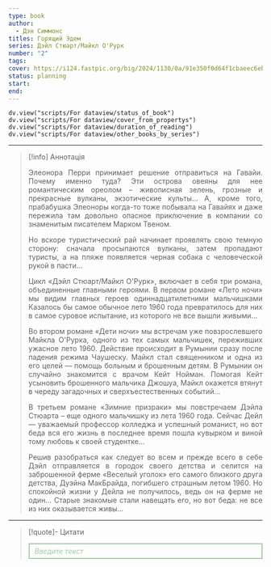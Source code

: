 ```yaml
---
type: book
author:
  - Дэн Симмонс
titles: Горящий Эдем
series: Дэйл Стюарт/Майкл О'Рурк
number: "2"
tags:
cover: https://i124.fastpic.org/big/2024/1130/0a/91e350f0d64f1cbaeec6eb15a77ebf0a.jpg?r=1
status: planning
start:
end:
---
```

```dataviewjs
dv.view("scripts/For dataview/status_of_book")
dv.view("scripts/For dataview/cover_from_propertys")
dv.view("scripts/For dataview/duration_of_reading")
dv.view("scripts/For dataview/other_books_by_series")
```
---

>[!info] Аннотація
> <p align="justify">Элеонора Перри принимает решение отправиться на Гавайи. Почему именно туда? Эти острова овеяны для нее романтическим ореолом – живописная зелень, грозные и прекрасные вулканы, экзотические культы… А, кроме того, прабабушка Элеоноры когда-то тоже побывала на Гавайях и даже пережила там довольно опасное приключение в компании со знаменитым писателем Марком Твеном.</p>
> <p align="justify">Но вскоре туристический рай начинает проявлять свою темную сторону: сначала просыпаются вулканы, затем пропадают туристы, а на пляже появляется черная собака с человеческой рукой в пасти…</p>
> <p align="justify">Цикл «Дэйл Стюарт/Майкл О'Рурк», включает в себя три романа, объединенные главными героями. В первом романе «Лето ночи» мы видим главных героев одиннадцатилетними мальчишками Казалось бы самое обычное лето 1960 года превратилось для них в самое суровое испытание, из которого не все вышли живыми…</p>
> <p align="justify">Во втором романе «Дети ночи» мы встречам уже повзрослевшего Майкла О'Рурка, одного из тех самых мальчишек, переживших ужасное лето 1960. Действие происходит в Румынии сразу после падения режима Чаушеску. Майкл стал священником и одна из его целей — помощь больным и брошенным детям. В Румынии он случайно знакомится с врачом Кейт Нойман. Помогая Кейт усыновить брошенного мальчика Джошуа, Майкл окажется втянут в череду загадочных и сверхъестественных событий…</p>
> <p align="justify">В третьем романе «Зимние призраки» мы повстречаем Дэйла Стюарта – еще одного мальчишку из лета 1960 года. Сейчас Дейл — уважаемый профессор колледжа и успешный романист, но вот беда вся его жизнь в последнее время пошла кувырком и виной тому любовь к своей студентке…</p>
> <p align="justify">Решив разобраться как следует во всем и прежде всего в себе Дэйл отправляется в городок своего детства и селится на заброшенной ферме «Веселый уголок» его самого близкого друга детства, Дуэйна МакБрайда, погибшего страшным летом 1960. Но спокойной жизни у Дейла не получилось, ведь он на ферме не один… Старые знакомые стали навещать его, но вот беда: не все из них оказывается живы…</p>

---

>[!quote]- Цитати
><div align="justify" style="border: 2px solid #A0CAA6; padding: 5px 10px 5px 10px; font-style: italic; color: #A0CAA6 ">Введите текст</div>
